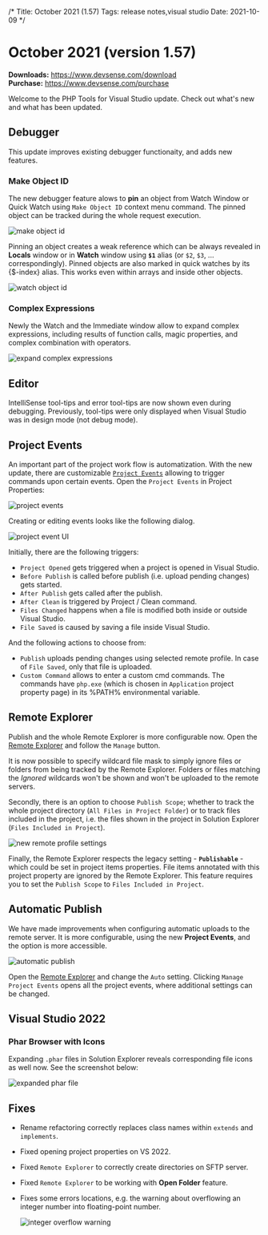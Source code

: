 /*
Title: October 2021 (1.57)
Tags: release notes,visual studio
Date: 2021-10-09
*/

# October 2021 (version 1.57)

**Downloads:** https://www.devsense.com/download<br/>
**Purchase:** https://www.devsense.com/purchase

Welcome to the PHP Tools for Visual Studio update. Check out what's new and what has been updated.

## Debugger

This update improves existing debugger functionaity, and adds new features.

### Make Object ID

The new debugger feature alows to **pin** an object from Watch Window or Quick Watch using `Make Object ID` context menu command. The pinned object can be tracked during the whole request execution.

![make object id](imgs/make-object-id.png)

Pinning an object creates a weak reference which can be always revealed in **Locals** window or in **Watch** window using **`$1`** alias (or `$2`, `$3`, ... correspondingly). Pinned objects are also marked in quick watches by its {$-index} alias. This works even within arrays and inside other objects.

![watch object id](imgs/watch-object-id.png)

### Complex Expressions

Newly the Watch and the Immediate window allow to expand complex expressions, including results of function calls, magic properties, and complex combination with operators.

![expand complex expressions](imgs/evaled-expr-expand.png)

## Editor

IntelliSense tool-tips and error tool-tips are now shown even during debugging. Previously, tool-tips were only displayed when Visual Studio was in design mode (not debug mode).

## Project Events

An important part of the project work flow is automatization. With the new update, there are customizable [`Project Events`](https://docs.devsense.com/en/vs/project/project-events) allowing to trigger commands upon certain events. Open the `Project Events` in Project Properties:

![project events](imgs/project-events.png)

Creating or editing events looks like the following dialog.

![project event UI](imgs/files-changed-event.png)

Initially, there are the following triggers:

- `Project Opened` gets triggered when a project is opened in Visual Studio.
- `Before Publish` is called before publish (i.e. upload pending changes) gets started.
- `After Publish` gets called after the publish.
- `After Clean` is triggered by Project / Clean command.
- `Files Changed` happens when a file is modified both inside or outside Visual Studio.
- `File Saved` is caused by saving a file inside Visual Studio.

And the following actions to choose from:

- `Publish` uploads pending changes using selected remote profile. In case of `File Saved`, only that file is uploaded.
- `Custom Command` allows to enter a custom cmd commands. The commands have `php.exe` (which is chosen in `Application` project property page) in its %PATH% environmental variable.

## Remote Explorer

Publish and the whole Remote Explorer is more configurable now. Open the [Remote Explorer](https://docs.devsense.com/en/vs/project/remote-explorer) and follow the `Manage` button.

It is now possible to specify wildcard file mask to simply ignore files or folders from being tracked by the Remote Explorer. Folders or files matching the *Ignored* wildcards won't be shown and won't be uploaded to the remote servers.

Secondly, there is an option to choose `Publish Scope`; whether to track the whole project directory (`All Files in Project Folder`) or to track files included in the project, i.e. the files shown in the project in Solution Explorer (`Files Included in Project`).

![new remote profile settings](imgs/remote-profile-source-ignore.png)

Finally, the Remote Explorer respects the legacy setting - **`Publishable`** - which could be set in project items properties. File items annotated with this project property are ignored by the Remote Explorer. This feature requires you to set the `Publish Scope` to `Files Included in Project`.

## Automatic Publish

We have made improvements when configuring automatic uploads to the remote server. It is more configurable, using the new **Project Events**, and the option is more accessible.

![automatic publish](imgs/remote-explorer-auto.gif)

Open the [Remote Explorer](https://docs.devsense.com/en/vs/project/remote-explorer) and change the `Auto` setting.  Clicking `Manage Project Events` opens all the project events, where additional settings can be changed.

## Visual Studio 2022

### Phar Browser with Icons

Expanding `.phar` files in Solution Explorer reveals corresponding file icons as well now. See the screenshot below:

![expanded phar file](imgs/phar-expanded.png)

## Fixes

- Rename refactoring correctly replaces class names within `extends` and `implements`.
- Fixed opening project properties on VS 2022.
- Fixed `Remote Explorer` to correctly create directories on SFTP server.
- Fixed `Remote Explorer` to be working with **Open Folder** feature.
- Fixes some errors locations, e.g. the warning about overflowing an integer number into floating-point number.
  
  ![integer overflow warning](imgs/big-number-error.png)
